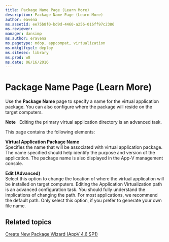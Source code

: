 ```yaml
---
title: Package Name Page (Learn More)
description: Package Name Page (Learn More)
author: eavena
ms.assetid: ee75b8f0-bd9d-4460-a256-016ff97c2386
ms.reviewer: 
manager: dansimp
ms.author: eravena
ms.pagetype: mdop, appcompat, virtualization
ms.mktglfcycl: deploy
ms.sitesec: library
ms.prod: w8
ms.date: 06/16/2016
---
```



# Package Name Page (Learn More)


Use the **Package Name** page to specify a name for the virtual application package. You can also configure where the package will reside on the target computers.

**Note**  
Editing the primary virtual application directory is an advanced task.

 

This page contains the following elements:

<a href="" id="virtual-application-package-name"></a>**Virtual Application Package Name**  
Specifies the name that will be associated with virtual application package. The name specified should help identify the purpose and version of the application. The package name is also displayed in the App-V management console.

<a href="" id="edit--advanced-"></a>**Edit (Advanced)**  
Select this option to change the location of where the virtual application will be installed on target computers. Editing the Application Virtualization path is an advanced configuration task. You should fully understand the implications of changing the path. For most applications, we recommend the default path. Only select this option, if you prefer to generate your own file name.

## Related topics


[Create New Package Wizard (AppV 4.6 SP1)](create-new-package-wizard---appv-46-sp1-.md)

 

 





